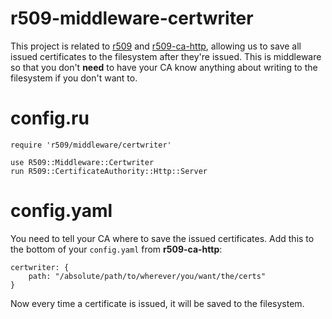 # r509-middleware-certwriter

This project is related to [r509](http://github.com/reaperhulk/r509) and [r509-ca-http](http://github.com/sirsean/r509-ca-http), allowing us to save all issued certificates to the filesystem after they're issued. This is middleware so that you don't **need** to have your CA know anything about writing to the filesystem if you don't want to.

# config.ru

    require 'r509/middleware/certwriter'

    use R509::Middleware::Certwriter
    run R509::CertificateAuthority::Http::Server

# config.yaml

You need to tell your CA where to save the issued certificates. Add this to the bottom of your ```config.yaml``` from **r509-ca-http**:

    certwriter: {
        path: "/absolute/path/to/wherever/you/want/the/certs"
    }

Now every time a certificate is issued, it will be saved to the filesystem.
